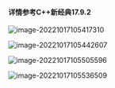 #### 详情参考C++新经典17.9.2

![image-20221017105417310](https://hanbabang-1311741789.cos.ap-chengdu.myqcloud.com/Pics/image-20221017105417310.png)

![image-20221017105442607](https://hanbabang-1311741789.cos.ap-chengdu.myqcloud.com/Pics/image-20221017105442607.png)

![image-20221017105505596](https://hanbabang-1311741789.cos.ap-chengdu.myqcloud.com/Pics/image-20221017105505596.png)

![image-20221017105536509](https://hanbabang-1311741789.cos.ap-chengdu.myqcloud.com/Pics/image-20221017105536509.png)

